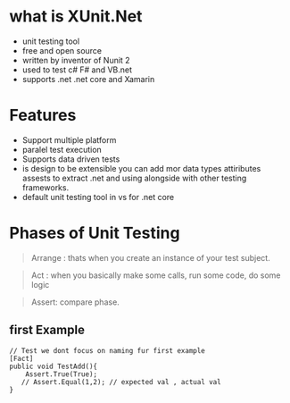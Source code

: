 # what is XUnit.Net 

- unit testing tool 
- free and open source 
- written by inventor of Nunit 2
- used to test c# F# and VB.net
- supports .net .net core and Xamarin


# Features

- Support multiple platform 
- paralel test execution 
- Supports data driven tests
- is design to be extensible you can add mor data types attiributes assests to extract .net and using alongside with other testing frameworks.
- default unit testing tool in vs for .net core 

# Phases of Unit Testing 

> Arrange : thats when you  create an instance of your test subject.

> Act : when you basically make some calls, run some code, do some logic

> Assert: compare phase.


## first Example 

```
// Test we dont focus on naming fur first example 
[Fact]
public void TestAdd(){
    Assert.True(True);
   // Assert.Equal(1,2); // expected val , actual val
}

```